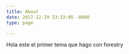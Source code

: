 ```yaml
---
title: About
date: 2017-12-29 23:33:05 -0600
type: page

---
```

Hola este el primer tema que hago con forestry